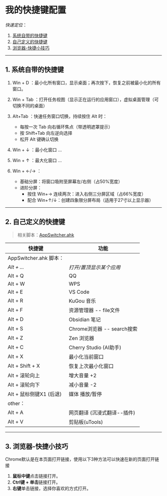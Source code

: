 # 我的快捷键配置

*快速定位*：
1. [系统自带的快捷键](#1-系统自带的快捷键)  
2. [自己定义的快捷键](#2-自己定义的快捷键)  
3. [浏览器-快捷小技巧](#3-浏览器-快捷小技巧)  

---

## 1. 系统自带的快捷键

1. Win + D ：最小化所有窗口，显示桌面；再次按下，恢复之前被最小化的所有窗口。

2. Win + Tab ：打开任务视图（显示正在运行的应用窗口），虚拟桌面管理（可切换不同的桌面）

3. Alt+Tab ：快速任务窗口切换，持续按住 Alt 时：
	- 每按一次 Tab 向右循环焦点（带透明遮罩提示）
	- 按 Shift+Tab 向左逆向选择
	- 松开 Alt 键确认切换

4. Win + ↓ ：最小化窗口 ...
5. Win + ↑ ：最大化窗口 ...
6. Win + ←/→ ：
	- 基础分屏：将窗口吸附至屏幕左/右侧（占50%宽度）
	- 进阶分屏：
	    - 按住 Win+→ 连续两次：进入右侧三分屏区域（占66%宽度）
	    - 配合 Win+↑/↓：创建四象限分屏布局（适用于27寸以上显示器）

---

## 2. 自己定义的快捷键
> 相关脚本：[AppSwitcher.ahk](AppSwitch.ahk)


| 快捷键                 | 功能                    |
| ------------------- | --------------------- |
| AppSwitcher.ahk 脚本： |                       |
| *Alt + ...*         | *打开/置顶显示某个应用*         |
| Alt + Q             | QQ                    |
| Alt + W             | WPS                   |
| Alt + E             | VS Code               |
| Alt + R             | KuGou 音乐              |
| Alt + F             | 资源管理器 -- file文件       |
| Alt + D             | Obsidian 笔记           |
| Alt + S             | Chrome浏览器 -- search搜索 |
| Alt + Z             | Zen 浏览器               |
| Alt + C             | Cherry Studio  (AI助手) |
| Alt + X             | 最小化当前窗口               |
| Alt + Shift + X     | 恢复上次最小化窗口             |
| Alt + 滚轮向上          | 增大音量 +2               |
| Alt + 滚轮向下          | 减小音量 -2               |
| Alt + 鼠标侧键X1 (后退)   | 媒体 播放/暂停              |
| other：              |                       |
| Alt + A             | 网页翻译 (沉浸式翻译--插件)      |
| Alt + V             | 剪贴板(uTools)           |


---

## 3. 浏览器-快捷小技巧
Chrome默认是在本页面打开链接，使用以下3种方法可以快速在新的页面打开链接
1. **鼠标中键**点击链接打开。
2. **Ctrl键 + 单击**链接打开。
3. **右键**单击链接，选择你喜欢的方式打开。

